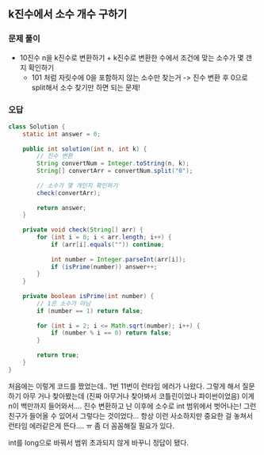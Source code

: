 ## k진수에서 소수 개수 구하기

### 문제 풀이

- 10진수 n을 k진수로 변환하기 + k진수로 변환한 수에서 조건에 맞는 소수가 몇 갠지 확인하기
  - 101 처럼 자릿수에 0을 포함하지 않는 소수만 찾는거
-> 진수 변환 후 0으로 split해서 소수 찾기만 하면 되는 문제!

### 오답

```java
class Solution {
    static int answer = 0;
    
    public int solution(int n, int k) {
        // 진수 변환
        String convertNum = Integer.toString(n, k);
        String[] convertArr = convertNum.split("0");
        
        // 소수가 몇 개인지 확인하기
        check(convertArr);
        
        return answer;
    }
    
    private void check(String[] arr) {
        for (int i = 0; i < arr.length; i++) {
            if (arr[i].equals("")) continue;
            
            int number = Integer.parseInt(arr[i]);
            if (isPrime(number)) answer++;
        }
    }
    
    private boolean isPrime(int number) {
        // 1은 소수가 아님
        if (number == 1) return false;
        
        for (int i = 2; i <= Math.sqrt(number); i++) {
            if (number % i == 0) return false;
        }
        
        return true;
    }
}
```

처음에는 이렇게 코드를 짰었는데.. 1번 11번이 런타임 에러가 나왔다.
그렇게 해서 질문하기 아무 거나 찾아봤는데 (진짜 아무거나 찾아봐서 코틀린이었나 파이썬이었음) 이게 n이 백만까지 들어와서.... 진수 변환하고 난 이후에 소수로 int 범위에서 벗어나는! 그런 친구가 들어올 수 있어서 그렇다는 것이었다...
항상 이런 사소하지만 중요한 걸 놓쳐서 런타임 에러같은게 뜬다.... ㅠ 좀 더 꼼꼼해질 필요가 있다.

int를 long으로 바꿔서 범위 초과되지 않게 바꾸니 정답이 됐다.